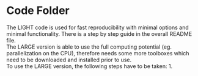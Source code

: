 # Code Folder 

The LIGHT code is used for fast reproducibility with minimal options and minimal functionality. There is a step by step guide in the overall README file. <br>
The LARGE version is able to use the full computing potential (eg. parallelization on the CPU), therefore needs some more toolboxes which need to be downloaded and installed prior to use. <br>
To use the LARGE version, the following steps have to be taken:
1. 

